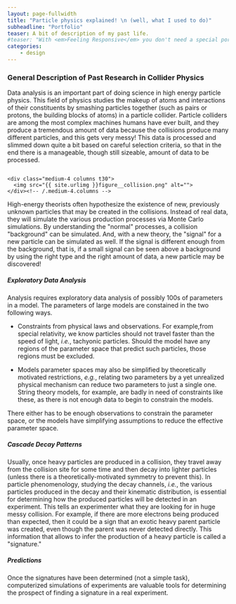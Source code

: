 ```yaml
---
layout: page-fullwidth
title: "Particle physics explained! \n (well, what I used to do)"
subheadline: "Portfolio"
teaser: A bit of description of my past life.
#teaser: "With <em>Feeling Responsive</em> you don't need a special portfolio template. Just check out the great possibilities of the <a href='http://foundation.zurb.com/docs/components/grid.html'>foundation grid</a> and experiment with it."
categories:
    - design
---
```


<!-- # Physics -->

### General Description of Past Research in Collider Physics

Data analysis is an important part of doing science in high energy particle physics.
This field of physics studies the makeup of atoms and interactions of their
constituents by smashing particles together (such as pairs or protons, the building blocks of atoms) in a particle collider. Particle colliders are among the most complex machines humans have ever built, and they
produce a tremendous amount of data because the collisions produce many different
particles, and this gets very messy!  This data is processed and slimmed down quite a bit based on careful selection criteria, so that in the end there is a manageable, though still sizeable, amount of data to be processed.

<div class="row">
    <div class="medium-4 columns t30">
    <img src="{{ site.urlimg }}figure__atom.png" alt="">
    </div><!-- /.medium-4.columns -->

    <div class="medium-4 columns t30">
      <img src="{{ site.urlimg }}figure__collision.png" alt="">
    </div><!-- /.medium-4.columns -->

</div>

High-energy theorists often hypothesize the existence of new, previously unknown 
particles that may be created in the collisions.  Instead of real data, they will
simulate the various production processes via Monte Carlo simulations.  By understanding the "normal" processes, a collision "background" can be simulated.  And, with a new theory, the "signal" for a new  particle can be simulated as well.  If the signal is different enough from the background, that is, if a small signal can be seen above a background by using the right type and the right amount of data, a new particle may be discovered!



##### Exploratory Data Analysis

Analysis requires exploratory data analysis of possibly 100s of parameters in
a model.  The parameters of large models are constained in the two
following ways.
  * Constraints from physical laws and observations.  For example,from special relativity, we know particles should not travel faster 
    than the speed of light, *i.e.*, tachyonic particles.  Should the model have any regions of the parameter space that predict such particles, those regions must be excluded.

  * Models parameter spaces may also be simplified by 
    theoretically motivated restrictions, *e.g.*, relating two parameters 
    by a yet unrealized physical mechanism can reduce two parameters to
    just a single one.  String theory models, for example, are badly in need of
    constraints like these, as there is not enough data to begin to 
    constrain the models.

There either has to be enough observations to constrain the 
parameter space, or the models have simplifying assumptions to reduce the 
effective parameter space.

##### Cascade Decay Patterns

Usually, once heavy particles are produced in a collision, they travel away from
the collision site for some time and then decay into lighter 
particles (unless there is a theoretically-motivated symmetry to prevent this).   In
particle phenomenology, studying the decay channels, *i.e.*, the various
particles produced in the decay and their kinematic distribution, is 
essential for determining how the produced particles will be detected
in an experiment.  This tells an experimenter what they are looking for
in huge messy collision.  For example, if there are more electrons being 
produced than expected, then it could be a sign that an exotic heavy parent
particle was created, even though the parent was never detected directly.
This information that allows to infer the production of a heavy 
particle is called a "signature."

##### Predictions

Once the signatures have been determined (not a simple task), computerized 
simulations of experiments are valuable tools for determining the prospect
of finding a signature in a real experiment.

<!-- ## Description of Research in Dark Matter

Through cosmological and particle-physics measurements, the composition of the
visible universe is understood.  It is roughly broken down as 
\begin{itemize}
\item 70\% Dark Energy,

\item 4\% Normal (Baryonic) Matter, and 

\item 25\% Dark Matter (DM).
\end{itemize}
\begin{figure}[htbp]
\centering
\includegraphics[scale=.5]{figure__dark_matter_pie_chart.pdf}
\end{figure}

The last of these, the particle-physics dark matter problem, requires that the DM particle be massive enough to account for the relic dark matter abundance as well as cold enough to allow for structure formation on small scales in the early universe.
 -->

<!--more-->



